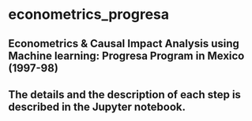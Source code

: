 # econometrics_progresa


## Econometrics &amp; Causal Impact Analysis using Machine learning: Progresa Program in Mexico (1997-98)

## The details and the description of each step is described in the Jupyter notebook.
